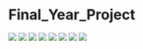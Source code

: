 # Final_Year_Project
![](https://user-images.githubusercontent.com/49112359/130461460-eaefef7b-5b01-4db3-b890-faed99995b3b.jpeg)
![](https://user-images.githubusercontent.com/49112359/130462330-5e967a0e-4abf-429a-a0ee-197a539b1722.jpeg)
![](https://user-images.githubusercontent.com/49112359/130358741-47d038b8-da20-4758-94c3-6b76d61a734e.jpeg)
![](https://user-images.githubusercontent.com/49112359/130358739-7f3f913b-2c86-4b1c-ada3-bbfb688d98d7.jpeg)
![](https://user-images.githubusercontent.com/49112359/130358742-de7670d4-845a-4d09-a4fd-a2c5e630aad7.jpeg)
![](https://user-images.githubusercontent.com/49112359/130358744-25bccbc2-a033-4179-9123-cbf49e256cc0.jpeg)
![](https://user-images.githubusercontent.com/49112359/130358745-566baa32-f08e-4a23-9244-8e5bf569d260.jpeg)
![](https://user-images.githubusercontent.com/49112359/130358746-762a4359-16cd-4163-ace4-47648a9b8e16.jpeg)

